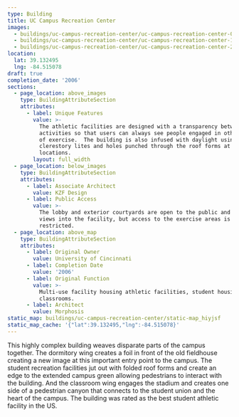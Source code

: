 ```yaml
---
type: Building
title: UC Campus Recreation Center
images:
  - buildings/uc-campus-recreation-center/uc-campus-recreation-center-0_p5z61x
  - buildings/uc-campus-recreation-center/uc-campus-recreation-center-1_hnrqm0
  - buildings/uc-campus-recreation-center/uc-campus-recreation-center-2_qipdns
location:
  lat: 39.132495
  lng: -84.515078
draft: true
completion_date: '2006'
sections:
  - page_location: above_images
    type: BuildingAttributeSection
    attributes:
      - label: Unique Features
        value: >-
          The athletic facilities are designed with a transparency between
          activities so that users can always see people engaged in other types
          of exercise.  The building is also infused with daylight using
          clerestory lites and holes punched through the roof forms at strategic
          locations.
        layout: full_width
  - page_location: below_images
    type: BuildingAttributeSection
    attributes:
      - label: Associate Architect
        value: KZF Design
      - label: Public Access
        value: >-
          The lobby and exterior courtyards are open to the public and provide
          views into the facility, but access to the exercise areas is
          restricted.
  - page_location: above_map
    type: BuildingAttributeSection
    attributes:
      - label: Original Owner
        value: University of Cincinnati
      - label: Completion Date
        value: '2006'
      - label: Original Function
        value: >-
          Multi-use facility housing athletic facilities, student housing, and
          classrooms.
      - label: Architect
        value: Morphosis
static_map: buildings/uc-campus-recreation-center/static-map_hiyjsf
static_map_cache: '{"lat":39.132495,"lng":-84.515078}'
---
```


This highly complex building weaves disparate parts of the campus together. The dormitory wing creates a foil in front of the old fieldhouse creating a new image at this important entry point to the campus. The student recreation facilities jut out with folded roof forms and create an edge to the extended campus green allowing pedestrians to interact with the building. And the classroom wing engages the stadium and creates one side of a pedestrian canyon that connects to the student union and the heart of the campus. The building was rated as the best student athletic facility in the US.
